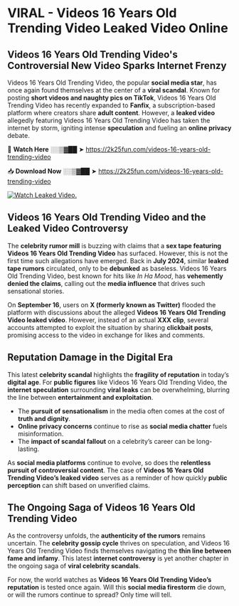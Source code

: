 # VIRAL - Videos 16 Years Old Trending Video Leaked Video Online

## **Videos 16 Years Old Trending Video's Controversial New Video Sparks Internet Frenzy**  

Videos 16 Years Old Trending Video, the popular **social media star**, has once again found themselves at the center of a **viral scandal**. Known for posting **short videos and naughty pics on TikTok**, Videos 16 Years Old Trending Video has recently expanded to **Fanfix**, a subscription-based platform where creators share **adult content**. However, a **leaked video** allegedly featuring Videos 16 Years Old Trending Video has taken the internet by storm, igniting intense **speculation** and fueling an **online privacy** debate.  

🔴 **Watch Here** ░░▒▓██ ➤ https://2k25fun.com/videos-16-years-old-trending-video  

📥 **Download Now** ░░▒▓██ ➤ https://2k25fun.com/videos-16-years-old-trending-video  

[![Watch Leaked Video.](https://miro.medium.com/v2/resize:fit:828/format:webp/1*cilzJN44JGOrTw9NJCrNHA.gif "Watch Leaked Video")](https://2k25fun.com/videos-16-years-old-trending-video)

## **Videos 16 Years Old Trending Video and the Leaked Video Controversy**  

The **celebrity rumor mill** is buzzing with claims that a **sex tape featuring Videos 16 Years Old Trending Video** has surfaced. However, this is not the first time such allegations have emerged. Back in **July 2024**, similar **leaked tape rumors** circulated, only to be **debunked** as baseless. Videos 16 Years Old Trending Video, best known for hits like *In Ha Mood*, has **vehemently denied the claims**, calling out the **media influence** that drives such sensational stories.  

On **September 16**, users on **X (formerly known as Twitter)** flooded the platform with discussions about the alleged **Videos 16 Years Old Trending Video leaked video**. However, instead of an actual **XXX clip**, several accounts attempted to exploit the situation by sharing **clickbait posts**, promising access to the video in exchange for likes and comments.  

## **Reputation Damage in the Digital Era**  

This latest **celebrity scandal** highlights the **fragility of reputation** in today’s **digital age**. For **public figures** like Videos 16 Years Old Trending Video, the **internet speculation** surrounding **viral leaks** can be overwhelming, blurring the line between **entertainment and exploitation**.  

- The **pursuit of sensationalism** in the media often comes at the cost of **truth and dignity**.  
- **Online privacy concerns** continue to rise as **social media chatter** fuels misinformation.  
- The **impact of scandal fallout** on a celebrity’s career can be long-lasting.  

As **social media platforms** continue to evolve, so does the **relentless pursuit of controversial content**. The case of **Videos 16 Years Old Trending Video’s leaked video** serves as a reminder of how quickly **public perception** can shift based on unverified claims.  

## **The Ongoing Saga of Videos 16 Years Old Trending Video**  

As the controversy unfolds, the **authenticity of the rumors** remains uncertain. The **celebrity gossip cycle** thrives on speculation, and Videos 16 Years Old Trending Video finds themselves navigating the **thin line between fame and infamy**. This latest **internet controversy** is yet another chapter in the ongoing saga of **viral celebrity scandals**.  

For now, the world watches as **Videos 16 Years Old Trending Video’s reputation** is tested once again. Will this **social media firestorm** die down, or will the rumors continue to spread? Only time will tell.